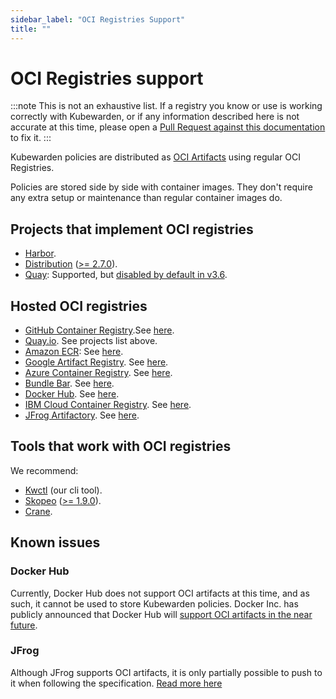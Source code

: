 ```yaml
---
sidebar_label: "OCI Registries Support"
title: ""
---
```


# OCI Registries support

:::note
This is not an exhaustive list. If a registry you know or use is working correctly
with Kubewarden, or if any information described here is not accurate at this time, please open a
[Pull Request against this documentation](https://github.com/kubewarden/docs/edit/main/docs/distributing-policies/oci-registries-support.md) to fix it.
:::

Kubewarden policies are distributed as [OCI Artifacts](https://github.com/opencontainers/artifacts)
using regular OCI Registries.

Policies are stored side by side with container images. They don't require any extra setup or
maintenance than regular container images do.

## Projects that implement OCI registries

- [Harbor](https://goharbor.io/).
- [Distribution](https://github.com/distribution/distribution) ([>= 2.7.0](https://github.com/distribution/distribution/releases/tag/v2.7.0)).
- [Quay](https://access.redhat.com/products/red-hat-quay/): Supported, but [disabled by default in v3.6](https://access.redhat.com/documentation/en-us/red_hat_quay/3/html/use_red_hat_quay/oci-intro#other-oci-artifacts-with-quay).

## Hosted OCI registries

- [GitHub Container Registry](https://github.com/container-registry/).See [here](https://docs.github.com/en/packages/working-with-a-github-packages-registry/working-with-the-container-registry).
- [Quay.io](https://quay.io). See projects list above.
- [Amazon ECR](https://aws.amazon.com/ecr/): See [here](https://aws.amazon.com/blogs/containers/oci-artifact-support-in-amazon-ecr/).
- [Google Artifact Registry](https://cloud.google.com/artifact-registry). See [here](https://cloud.google.com/anthos-config-management/docs/how-to/sync-oci-artifacts-from-artifact-registry).
- [Azure Container Registry](https://azure.microsoft.com/en-us/products/container-registry/). See [here](https://learn.microsoft.com/en-us/azure/container-registry/container-registry-oci-artifacts).
- [Bundle Bar](https://bundle.bar). See [here](https://bundle.bar/docs/#open-container-initiative-oci).
- [Docker Hub](https://hub.docker.com/). See [here](https://docs.docker.com/docker-hub/oci-artifacts/).
- [IBM Cloud Container Registry](https://cloud.ibm.com/docs/Registry). See [here](https://cloud.ibm.com/docs/Registry?topic=Registry-registry_helm_charts).
- [JFrog Artifactory](https://jfrog.com/artifactory/). See [here](https://jfrog.com/help/r/jfrog-artifactory-documentation/docker-registry).

## Tools that work with OCI registries

We recommend:
- [Kwctl](https://github.com/kubewarden/kwctl) (our cli tool).
- [Skopeo](https://github.com/containers/skopeo) ([>= 1.9.0](https://github.com/containers/skopeo/pull/1705)).
- [Crane](https://github.com/google/go-containerregistry/blob/main/cmd/crane/README.md).

## Known issues

### Docker Hub

Currently, Docker Hub does not support OCI artifacts at this time, and as such,
it cannot be used to store Kubewarden policies.
Docker Inc. has publicly announced that Docker Hub will [support OCI artifacts
in the near
future](https://www.docker.com/blog/announcing-docker-hub-oci-artifacts-support/).

### JFrog

Although JFrog supports OCI artifacts, it is only partially possible to push to it when following
the specification. [Read more here](https://github.com/kubewarden/kwctl/issues/59)
